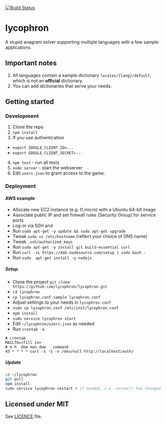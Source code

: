 [![Build Status](https://travis-ci.org/lycophron/lycophron.svg?branch=master)](https://travis-ci.org/lycophron/lycophron)
# lycophron
A stupid anagram solver supporting multiple languages with a few sample applications.

## Important notes

1. All languages contain a sample dictionary `locales/{lang}/default`, which is not an __official__ dictionary.
2. You can add dictionaries that serve your needs.


## Getting started

### Development

1. Clone the repo
2. `npm install`
3.  If you use authentication
 - `export GOOGLE_CLIENT_ID=...`
 - `export GOOGLE_CLIENT_SECRET=...`
4. `npm test` - run all tests
5. `node server` - start the webserver
6. Edit `users.json` to grant access to the game.

### Deployment

#### AWS example
 * Allocate new EC2 instance (e.g. t1.micro) with a Ubuntu 64-bit image
 * Associate public IP and set firewall rules (Security Group) for service ports
 * Log-in via SSH and
 * Run `sudo apt-get -y update && sudo apt-get upgrade`
 * Tweak `sudo vi /etc/hostname` (reflect your choice of DNS name)
 * Tweak `.ssh/authorized_keys`
 * Run `sudo apt-get -y install git build-essential curl`
 * Run `curl -sL https://deb.nodesource.com/setup | sudo bash -`
 * Run `sudo  apt-get install -y nodejs`

##### Setup

* Clone the project `git clone https://github.com/lycophron/lycophron.git`
* `cd lycophron`
* `cp lycophron.conf.sample lycophron.conf`
* Adjust settings to your needs in `lycophron.conf`
* `sudo cp lycophron.conf /etc/init/lycophron.conf`
* `npm install`
* `sudo service lycophron start`
* Edit `~/lycophron/users.json` as needed
* Run `crontab -e`


```crontab
# crontab
MAILTO=<fill in>
# m h  dom mon dow   command
45 * * * * curl -s -S -o /dev/null http://localhost/auth/
```

##### Update
```bash
cd ~/lycophron
git pull
npm install
sudo service lycophron restart # if needed, i.e. server/* has changed
```


## Licensed under MIT

See [LICENCE](LICENSE) file.
